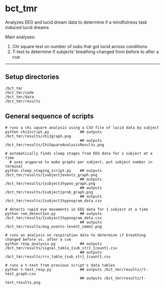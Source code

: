 # bct_tmr

Analyzes EEG and lucid dream data to determine if a mindfulness task induced lucid dreams

Main analyses:
1. Chi square test on number of subs that got lucid across conditions
2. T-test to determine if subjects' breathing changed from before to after a cue

---

## Setup directories

    /bct_tmr
    /bct_tmr/code
    /bct_tmr/data
    /bct_tmr/results


## General sequence of scripts

    # runs a chi square analysis using a CSV file of lucid data by subject
    python chi2script.py              ## outputs /bct_tmr/results/chi2graph.png
                                      ## outputs /bct_tmr/results/ChiSquareAnalysisResults.png

    # automatically finds sleep stages from EEG data for 1 subject at a time
      # uses argparse to make graphs per subject, put subject number in terminal
    python sleep_staging_script.py    ## outputs /bct_tmr/results/{subject}events_graph.png
                                      ## outputs /bct_tmr/results/{subject}hypno_graph.png
                                      ## outputs /bct_tmr/results/{subject}prob_graph.png
                                      ## outputs /bct_tmr/results/{subject}hypnogram_data.csv

    # detects rapid eye movements in EEG data for 1 subject at a time
    python rem_detection.py           ## outputs /bct_tmr/results/{subject}hypnogram_data.csv
                                      ## outputs /bct_tmr/results/eog_events-{event_name}.png

    # runs an analysis on respiration data to determine if breathing changed before vs. after a cue
    python resp_analysis.py           ## outputs /bct_tmr/results/signal_table_{sub_str}_{count}.csv
                                      ## outputs /bct_tmr/results/rrv_table_{sub_str}_{count}.csv

    # runs a t-test from previous script's data tables
    python t-test_resp.py             ## outputs /bct_tmr/results//t-test_graph.csv
                                      ## outputs /bct_tmr/results/t-test_results.png
